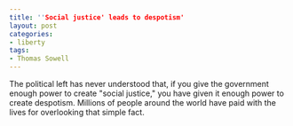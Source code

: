 ```yaml
---
title: ''Social justice' leads to despotism'
layout: post
categories:
- liberty
tags:
- Thomas Sowell
---
```


The political left has never understood that, if you give the government enough power to create "social justice," you have given it enough power to create despotism. Millions of people around the world have paid with the lives for overlooking that simple fact.
